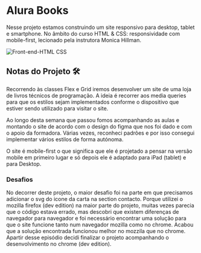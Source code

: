 # Alura Books
Nesse projeto estamos construindo um site responsivo para desktop, tablet e smartphone.
No âmbito do curso HTML & CSS: responsividade com mobile-first, lecionado pela instrutora Monica Hillman.

![Front-end-HTML   CSS](https://github.com/Nurmuun/alura-books/assets/11319600/e5123a78-a378-401c-8dac-6d18e8b7bbfd)


## Notas do Projeto 🛠️
Recorrendo às classes Flex e Grid iremos desenvolver um site de uma loja de livros técnicos de programação. A ideia é recorrer aos media queries para que os estilos sejam implementados conforme o dispositivo que estiver sendo utilizado para visitar o site.

Ao longo desta semana que passou fomos acompanhando as aulas e montando o site de acordo com o design do figma que nos foi dado e com o apoio da formadora. Várias vezes, reconheci padrões e por isso consegui implementar vários estilos de forma autónoma.

O site é mobile-first o que significa que ele é projetado a pensar na versão mobile em primeiro lugar e só depois ele é adaptado para iPad (tablet) e para Desktop.

### Desafios

No decorrer deste projeto, o maior desafio foi na parte em que precisamos adicionar o svg do icone da carta na section contacto. Porque utilizei o mozilla firefox (dev edition) na maior parte do projeto, muitas vezes parecia que o código estava errado, mas descobri que existem diferenças de navegador para navegador e foi necessário encontrar uma solução para que o site funcione tanto num navegador mozilla como no chrome. Acabou que a solução encontrada funcionou melhor no mozzila que no chrome. Apartir desse episódio decidi finalizar o projeto acompanhando o desenvolvimento no chrome (dev edition).
